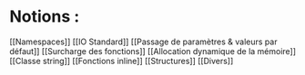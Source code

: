 # Notions :
[[Namespaces]]
[[IO Standard]]
[[Passage de paramètres & valeurs par défaut]]
[[Surcharge des fonctions]]
[[Allocation dynamique de la mémoire]]
[[Classe string]]
[[Fonctions inline]]
[[Structures]]
[[Divers]]

